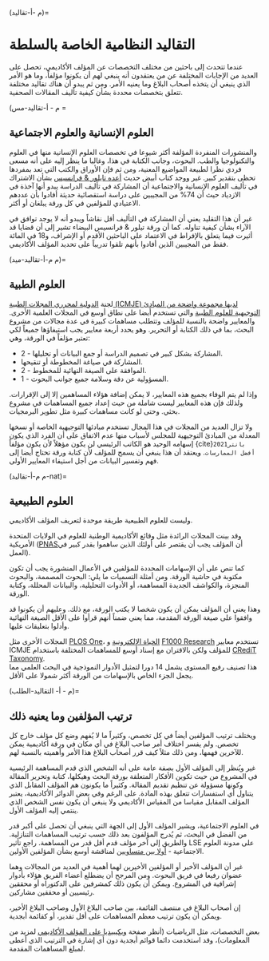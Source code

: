 (م -أ-تقاليد)=
# التقاليد النظامية الخاصة بالسلطة

عندما تتحدث إلى باحثين من مختلف التخصصات عن المؤلف الأكاديمي، تحصل على العديد من الإجابات المختلفة عن من يعتقدون أنه ينبغي لهم أن يكونوا مؤلفاً، وما هو الأمر الذي ينبغي أن يتخذه أصحاب البلاغ وما يعنيه الأمر. ومن ثم يبدو أن هناك تقاليد مختلفة تتعلق بتخصصات محددة بشأن كيفية تأليف المقالات الصحفية.

(م - أ-تقاليد-مس =
## العلوم الإنسانية والعلوم الاجتماعية

والمنشورات المنفردة المؤلفة أكثر شيوعا في تخصصات العلوم الإنسانية منها في العلوم والتكنولوجيا والطب. البحوث، وجانب الكتابة في هذا، وغالبا ما ينظر إليه على أنه مسعى فردي نظرا لطبيعة المواضيع المعنية، ومن ثم فإن الأوراق والكتب التي تعد بمفردها تحظى بتقدير كبير. غير ووجد كتاب أبيض حديث [أعده تايلور & فرانسيس](https://authorservices.taylorandfrancis.com/co-authorship-in-the-humanities-and-social-sciences/) بشأن الاشتراك في تأليف العلوم الإنسانية والاجتماعية أن المشاركة في تأليف الدراسة يبدو أنها آخذة في الازدياد حيث أن 74% من المجيبين على دراسة استقصائية حديثة أفادوا بأن عددهم الاعتيادي للمؤلفين في كل ورقة يبلغان أو أكثر.

غير أن هذا التقليد يعني أن المشاركة في التأليف أقل نقاشاً ويبدو أنه لا يوجد توافق في الآراء بشأن كيفية تناوله. كما أن ورقة تيلور & فرانسيس البيضاء تشير إلى أن قضايا قد أثيرت فيما يتعلق بالإفراط في الاعتماد على الباحثين الأقدم أو الإشراف، و18 في المائة فقط من المجيبين الذين أفادوا بأنهم تلقوا تدريباً على تحديد المؤلف الأكاديمي.

(م م-أ-تقاليد-ميد)=
## العلوم الطبية
لجنة [الدولية لمحرري المجلات الطبية (ICMJE) لديها مجموعة واضحة من المبادئ التوجيهية للعلوم الطبية](http://www.icmje.org/recommendations/browse/roles-and-responsibilities/defining-the-role-of-authors-and-contributors.html) والتي تستخدم أيضا على نطاق أوسع في المجلات العلمية الأخرى. والمعايير واضحة بالنسبة للمؤلف وتتطلب مساهمات كبيرة في عدة مجالات من مشروع البحث، بما في ذلك الكتابة أو التحرير. وهو يحدد أربعة معايير يجب استيفاؤها جميعاً لكي تعتبر مؤلفاً في الورقة، وهي:
* 2 - المشاركة بشكل كبير في تصميم الدراسة أو جمع البيانات أو تحليلها.
* المشاركة في صياغة المخطوطة أو تنقيحها.
* 2 - الموافقة على الصيغة النهائية للمخطوط.
* 1 - المسؤولية عن دقة وسلامة جميع جوانب البحوث.

وإذا لم يتم الوفاء بجميع هذه المعايير، لا يمكن إضافة هؤلاء المساهمين إلا إلى الإقرارات. ولذلك فإن هذه المعايير ليست شاملة من حيث إعداد جميع المساهمات في مشروع بحثي. وحتى لو كانت مساهمات كبيرة مثل تطوير البرمجيات.

ولا تزال العديد من المجلات في هذا المجال تستخدم مبادئها التوجيهية الخاصة أو نسخها المعدلة من المبادئ التوجيهية للمجلس لأسباب منها عدم الاتفاق على أن الفرد الذي يكون إسهامه الوحيد هو الكاتب الرئيسي لن يكون مؤهلاً لأن يكون مؤلفاً {cite}`بانتر2021 أفضل الممارسات`. ويعتقد أن هذا ينبغي أن يسمح للمؤلف لأن كتابة ورقة تحتاج أيضا إلى فهم وتفسير البيانات من أجل استيفاء المعايير الأولى.

(م م-أ-تقاليد-nat)=
## العلوم الطبيعية
وليست للعلوم الطبيعية طريقة موحدة لتعريف المؤلف الأكاديمي.

وقد بينت المجلات الرائدة مثل وقائع الأكاديمية الوطنية للعلوم في الولايات المتحدة الأمريكية ([PNAS](https://blog.pnas.org/iforc.pdf)أن المؤلف يجب أن يقتصر على أولئك الذين ساهموا بقدر كبير في العمل).

كما تنص على أن الإسهامات المحددة للمؤلفين في الأعمال المنشورة يجب أن تكون مكتوبة في حاشية الورقة. ومن أمثلة التسميات ما يلي: البحوث المصممة، والبحوث المنجزة، والكواشف الجديدة المساهمة، أو الأدوات التحليلية، والبيانات المحللة، وكتابة الورقة.

وهذا يعني أن المؤلف يمكن أن يكون شخصا لا يكتب الورقة، مع ذلك. وعليهم أن يكونوا قد وافقوا على صيغة الورقة المقدمة، مما يعني ضمناً أنهم قرأوا على الأقل الصيغة النهائية وأدلوا بتعليقات عليها.

المجلات الأخرى مثل [PLOS One](https://journals.plos.org/plosone/s/authorship)، [الحياة الإلكترونية](https://reviewer.elifesciences.org/author-guide/journal-policies) و [F1000 Research](https://f1000research.com/gateways/nc3rs/for-authors/article-guidelines/research-articles) تستخدم معايير ICMJE للمؤلف ولكن بالاقتران مع إسناد أوسع للمساهمات المختلفة باستخدام [CRediT Taxonomy](https://casrai.org/credit/).  
هذا تصنيف رفيع المستوى يشمل 14 دورا لتمثيل الأدوار النموذجية في البحث العلمي مما يجعل الجزء الخاص بالإسهامات من الورقة أكثر شمولا على الأقل.

(م - أ- التقاليد-الطلب)=
## ترتيب المؤلفين وما يعنيه ذلك

ويختلف ترتيب المؤلفين أيضاً في كل تخصص، وكثيراً ما لا يُفهم وضع كل مؤلف خارج كل تخصص. ولم يفسر اختلاف أمر صاحب البلاغ في أي مكان في ورقة أكاديمية يمكن للآخرين فهمها، ومن ذلك مثلاً كيف قرر أصحاب البلاغ هذا الأمر وأهميته بالنسبة لهم.

غير ويُنظر إلى المؤلف الأول بصفة عامة على أنه الشخص الذي قدم المساهمة الرئيسية في المشروع من حيث تكوين الأفكار المتعلقة بورقة البحث وهيكلها، كتابة وتحرير المقالة وكونها مسؤولة عن تنظيم تقديم المقالة. وكثيراً ما يكونون هم المؤلف المقابل الذي يتناول أي استفسارات تتعلق بهذه المادة. على الرغم وفي بعض الدوائر الأكاديمية، يعتبر المؤلف المقابل مقياسا من المقياس الأكاديمي ولا ينبغي أن يكون نفس الشخص الذي ينتمي إليه المؤلف الأول.

في العلوم الاجتماعية، ويشير المؤلف الأول إلى الجهة التي ينبغي أن تحصل على أكبر قدر من الفضل في البحث، ثم يُدرج المؤلفون بعد ذلك حسب ترتيب المساهمات التنازلية. والطريق إلى آخر مؤلف قدم أقل قدر من المساهمة. راجع تأثير LSE على مدونة العلوم الاجتماعية - [أولا بين متساويين](https://blogs.lse.ac.uk/impactofsocialsciences/2015/06/18/first-among-equals-guidelines-authorship-credit/) لمناقشة أوسع بشأن المؤلفين الأولين.

غير أن المؤلف الأخير أو المؤلفين الأخيرين لهما أهمية في العديد من المجالات وهما عضوان رفيعا في فريق البحوث. ومن المرجح أن يضطلع أعضاء الفريق هؤلاء بأدوار إشرافية في المشروع. ويمكن أن يكون ذلك كمشرفين على الدكتوراه أو محققين رئيسيين أو محققين مشاركين.

إن أصحاب البلاغ في منتصف القائمة، بين صاحب البلاغ الأول وصاحب البلاغ الأخير، ويمكن أن يكون ترتيب معظم المساهمات على أقل تقدير، أو كقائمة أبجدية.

بعض التخصصات، مثل الرياضيات (أنظر صفحة [ويكيبيديا على المؤلف الأكاديمي](https://en.wikipedia.org/wiki/Academic_authorship) لمزيد من المعلومات)، وقد استخدمت دائما قوائم أبجدية دون أي إشارة في الترتيب الذي أعطى لمبلغ المساهمات المقدمة. 
